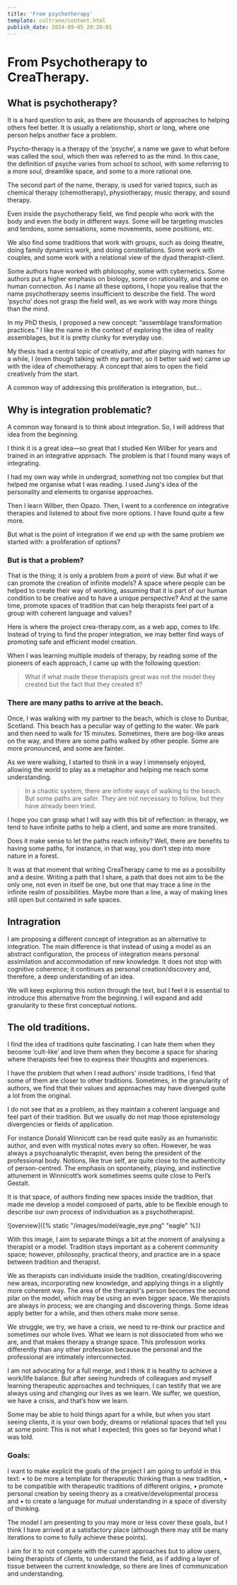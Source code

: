 ```yaml
---
title: 'From psychotherapy'
template: coltrane/content.html
publish_date: 2024-09-05 20:20:01
---
```


# From Psychotherapy to CreaTherapy.
## What is psychotherapy?

It is a hard question to ask, as there are thousands of approaches to helping others feel better. It is usually a relationship, short or long, where one person helps another face a problem. 

Psycho-therapy is a therapy of the ‘psyche’, a name we gave to what before was called the soul, which then was referred to as the mind. In this case, the definition of psyche varies from school to school, with some referring to a more soul, dreamlike space, and some to a more rational one.

The second part of the name, therapy, is used for varied topics, such as chemical therapy (chemotherapy), physiotherapy, music therapy, and sound therapy.

Even inside the psychotherapy field, we find people who work with the body and even the body in different ways. Some will be targeting muscles and tendons, some sensations, some movements, some positions, etc. 

We also find some traditions that work with groups, such as doing theatre, doing family dynamics work, and doing constellations. Some work with couples, and some work with a relational view of the dyad therapist-client. 

Some authors have worked with philosophy, some with cybernetics. Some authors put a higher emphasis on biology, some on rationality, and some on human connection.
As I name all these options, I hope you realise that the name psychotherapy seems insufficient to describe the field. The word ‘psycho’ does not grasp the field well, as we work with way more things than the mind. 

In my PhD thesis, I proposed a new concept: “assemblage transformation practices.” I like the name in the context of exploring the idea of reality assemblages, but it is pretty clunky for everyday use. 

My thesis had a central topic of creativity, and after playing with names for a while, I (even though talking with my partner, so it better said we) came up with the idea of chemotherapy. A concept that aims to open the field creatively from the start.

A common way of addressing this proliferation is integration, but… 

## Why is integration problematic?
A common way forward is to think about integration. So, I will address that idea from the beginning. 

I think it is a great idea—so great that I studied Ken Wilber for years and trained in an integrative approach. The problem is that I found many ways of integrating. 

I had my own way while in undergrad, something not too complex but that helped me organise what I was reading. I used Jung's idea of the personality and elements to organise approaches. 

Then I learn Wilber, then Opazo. Then, I went to a conference on integrative therapies and listened to about five more options. I have found quite a few more. 

But what is the point of integration if we end up with the same problem we started with: a proliferation of options? 

### But is that a problem?
That is the thing; it is only a problem from a point of view. But what if we can promote the creation of infinite models? A space where people can be helped to create their way of working, assuming that it is part of our human condition to be creative and to have a unique perspective? And at the same time, promote spaces of tradition that can help therapists feel part of a group with coherent language and values?

Here is where the project crea-therapy.com, as a web app, comes to life. Instead of trying to find the proper integration, we may better find ways of promoting safe and efficient model creation.

When I was learning multiple models of therapy, by reading some of the pioneers of each approach, I came up with the following question:

> What if what made these therapists great was not the model they created but the fact that they created it?

### There are many paths to arrive at the beach.
Once, I was walking with my partner to the beach, which is close to Dunbar, Scotland. This beach has a peculiar way of getting to the water. We park and then need to walk for 15 minutes. Sometimes, there are bog-like areas on the way, and there are some paths walked by other people. Some are more pronounced, and some are fainter.

As we were walking, I started to think in a way I immensely enjoyed, allowing the world to play as a metaphor and helping me reach some understanding. 

> In a chaotic system, there are infinite ways of walking to the beach. But some paths are safer. They are not necessary to follow, but they have already been tried.

I hope you can grasp what I will say with this bit of reflection: in therapy, we tend to have infinite paths to help a client, and some are more transited.

Does it make sense to let the paths reach infinity?
Well, there are benefits to having some paths, for instance, in that way, you don’t step into more nature in a forest.

It was at that moment that writing CreaTherapy came to me as a possibility and a desire. Writing a path that I share, a path that does not aim to be the only one, not even in itself be one, but one that may trace a line in the infinite realm of possibilities. Maybe more than a line, a way of making lines still open but contained in safe spaces.

## Intragration
I am proposing a different concept of integration as an alternative to integration. The main difference is that instead of using a model as an abstract configuration, the process of integration means personal assimilation and accommodation of new knowledge. It does not stop with cognitive coherence; it continues as personal creation/discovery and, therefore, a deep understanding of an idea. 

We will keep exploring this notion through the text, but I feel it is essential to introduce this alternative from the beginning. I will expand and add granularity to these first conceptual notions.  

## The old traditions.
I find the idea of traditions quite fascinating. I can hate them when they become ‘cult-like’ and love them when they become a space for sharing where therapists feel free to express their thoughts and experiences. 

I have the problem that when I read authors' inside traditions, I find that some of them are closer to other traditions. Sometimes, in the granularity of authors, we find that their values and approaches may have diverged quite a lot from the original. 

I do not see that as a problem, as they maintain a coherent language and feel part of their tradition. But we usually do not map those epistemology divergencies or fields of application. 

For instance Donald Winnicott can be read quite easily as an humanistic author, and even with mystical notes every so often. However, he was always a psychoanalytic therapist, even being the president of the professional body. Notions, like true self, are quite close to the authenticity of person-centred. The emphasis on spontaneity, playing, and instinctive attunement in Winnicott’s work sometimes seems quite close to Perl’s Gestalt. 

It is that space, of authors finding new spaces inside the tradition, that made me develop a model composed of parts, able to be flexible enough to describe our own process of individuation as a psychotherapist. 

![overview]({% static "/images/model/eagle_eye.png" "eagle" %})

With this image, I aim to separate things a bit at the moment of analysing a therapist or a model. Tradition stays important as a coherent community space; however, philosophy, practical theory, and practice are in a space between tradition and therapist.

We as therapists can individuate inside the tradition, creating/discovering new areas, incorporating new knowledge, and applying things in a slightly more coherent way. 
The area of the therapist's person becomes the second pilar on the model, which may be using an even bigger space. We therapists are always in process; we are changing and discovering things. Some ideas apply better for a while, and then others make more sense.

We struggle, we try, we have a crisis, we need to re-think our practice and sometimes our whole lives. What we learn is not dissociated from who we are, and that makes therapy a strange space. This profession works differently than any other profession because the personal and the professional are intimately interconnected.

I am not advocating for a full merge, and I think it is healthy to achieve a work/life balance. But after seeing hundreds of colleagues and myself learning therapeutic approaches and techniques, I can testify that we are always using and changing our lives as we learn. We suffer, we question, we have a crisis, and that’s how we learn.

Some may be able to hold things apart for a while, but when you start seeing clients, it is your own body, dreams or relational spaces that tell you at some point: 
This is not what I expected; this goes so far beyond what I was told.

### Goals:
I want to make explicit the goals of the project I am going to unfold in this text:
•	to be more a template for therapeutic thinking than a new tradition,
•	to be compatible with therapeutic traditions of different origins,
•	promote personal creation by seeing theory as a creative/developmental process and
•	to create a language for mutual understanding in a space of diversity of thinking.

The model I am presenting to you may more or less cover these goals, but I think I have arrived at a satisfactory place (although there may still be many iterations to come to fully achieve these points).

I aim for it to not compete with the current approaches but to allow users, being therapists of clients, to understand the field, as if adding a layer of tissue between the current knowledge, so there are lines of communication and understanding.